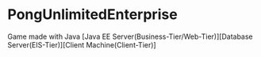 PongUnlimitedEnterprise
=======================

Game made with Java [Java EE Server(Business-Tier/Web-Tier)][Database Server(EIS-Tier)][Client Machine(Client-Tier)]